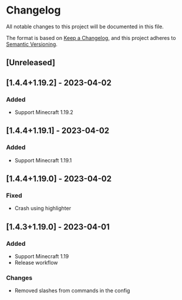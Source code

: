 # Changelog

All notable changes to this project will be documented in this file.

The format is based on [Keep a Changelog](https://keepachangelog.com/en/1.0.0/),
and this project adheres to [Semantic Versioning](https://semver.org/spec/v2.0.0.html).

## [Unreleased]

## [1.4.4+1.19.2] - 2023-04-02

### Added

- Support Minecraft 1.19.2

## [1.4.4+1.19.1] - 2023-04-02

### Added

- Support Minecraft 1.19.1

## [1.4.4+1.19.0] - 2023-04-02

### Fixed

- Crash using highlighter

## [1.4.3+1.19.0] - 2023-04-01

### Added

- Support Minecraft 1.19
- Release workflow

### Changes

- Removed slashes from commands in the config